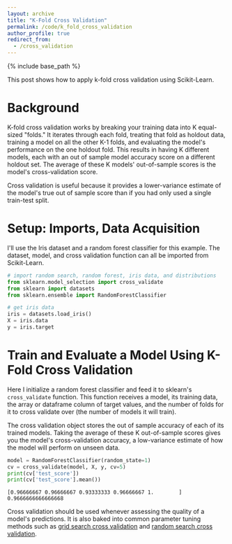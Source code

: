 ```yaml
---
layout: archive
title: "K-Fold Cross Validation"
permalink: /code/k_fold_cross_validation
author_profile: true
redirect_from:
  - /cross_validation
---
```


{% include base_path %}

This post shows how to apply k-fold cross validation using Scikit-Learn.

# Background

K-fold cross validation works by breaking your training data into K equal-sized "folds." It iterates through each fold, treating that fold as holdout data, training a model on all the other K-1 folds, and evaluating the model's performance on the one holdout fold. This results in having K different models, each with an out of sample model accuracy score on a different holdout set. The average of these K models' out-of-sample scores is the model's cross-validation score.

Cross validation is useful because it provides a lower-variance estimate of the model's true out of sample score than if you had only used a single train-test split.

# Setup: Imports, Data Acquisition

I'll use the Iris dataset and a random forest classifier for this example. The dataset, model, and cross validation function can all be imported from Scikit-Learn.

```python
# import random search, random forest, iris data, and distributions
from sklearn.model_selection import cross_validate
from sklearn import datasets
from sklearn.ensemble import RandomForestClassifier

# get iris data
iris = datasets.load_iris()
X = iris.data
y = iris.target
```

# Train and Evaluate a Model Using K-Fold Cross Validation

Here I initialize a random forest classifier and feed it to sklearn's `cross_validate` function. This function receives a model, its training data, the array or dataframe column of target values, and the number of folds for it to cross validate over (the number of models it will train).

The cross validation object stores the out of sample accuracy of each of its trained models. Taking the average of these K out-of-sample scores gives you the model's cross-validation accuracy, a low-variance estimate of how the model will perform on unseen data.

```python
model = RandomForestClassifier(random_state=1)
cv = cross_validate(model, X, y, cv=5)
print(cv['test_score'])
print(cv['test_score'].mean())
```

`[0.96666667 0.96666667 0.93333333 0.96666667 1.        ]`
`0.9666666666666668`

Cross validation should be used whenever assessing the quality of a model's predictions. It is also baked into common parameter tuning methods such as [grid search cross validation](https://jamesrledoux.com/code/grid_search) and [random search cross validation](https://jamesrledoux.com/code/randomized_parameter_search). 
